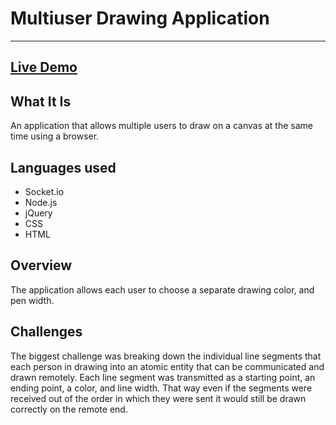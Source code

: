 # Multiuser Drawing Application
---
## [Live Demo](http://drawing.briley.org)

## What It Is
An application that allows multiple users to draw on a canvas at the same time using a browser.


## Languages used
* Socket.io
* Node.js
* jQuery
* CSS
* HTML

## Overview
The application allows each user to choose a separate drawing color, and pen width.



## Challenges
The biggest challenge was breaking down the individual line segments that each person in drawing into
an atomic entity that can be communicated and drawn remotely. Each line segment was transmitted as a starting point,
an ending point, a color, and line width. That way even if the segments were received out of the order in which
 they were sent it would still be drawn correctly on the remote end.
